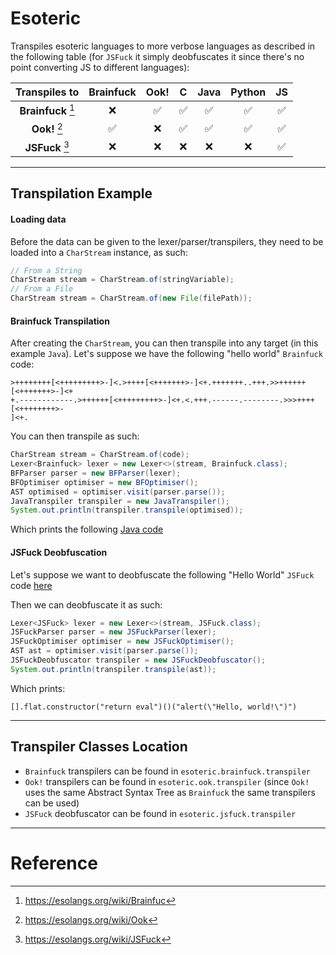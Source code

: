 # Esoteric

Transpiles esoteric languages to more verbose languages as described in the following table (for `JSFuck` it simply deobfuscates it since there's no point converting JS to different languages):

|**Transpiles to**| Brainfuck  | Ook! | C   | Java | Python | JS  |
|:---------------:|:---:|:---:|:---:|:----:|:------:|:---:|
|**Brainfuck** [^1]| ❌  | ✅  | ✅  | ✅   | ✅    | ✅  |
|**Ook!** [^2]          | ✅  | ❌  | ✅  | ✅   | ✅    | ✅  |
|**JSFuck** [^3]       | ❌  | ❌  | ❌  | ❌   | ❌    | ✅  |

---

## Transpilation Example

#### Loading data

Before the data can be given to the lexer/parser/transpilers, they need to be loaded into a `CharStream` instance, as such:

```java
// From a String
CharStream stream = CharStream.of(stringVariable);
// From a File
CharStream stream = CharStream.of(new File(filePath));
```

#### Brainfuck Transpilation

After creating the `CharStream`, you can then transpile into any target (in this example `Java`).
Let's suppose we have the following "hello world" `Brainfuck` code:

```bf
>++++++++[<+++++++++>-]<.>++++[<+++++++>-]<+.+++++++..+++.>>++++++[<+++++++>-]<+
+.------------.>++++++[<+++++++++>-]<+.<.+++.------.--------.>>>++++[<++++++++>-
]<+.
```

You can then transpile as such:

```java
CharStream stream = CharStream.of(code);
Lexer<Brainfuck> lexer = new Lexer<>(stream, Brainfuck.class);
BFParser parser = new BFParser(lexer);
BFOptimiser optimiser = new BFOptimiser();
AST optimised = optimiser.visit(parser.parse());
JavaTranspiler transpiler = new JavaTranspiler();
System.out.println(transpiler.transpile(optimised));
```
Which prints the following [Java code](https://pastebin.com/fq2dmfyn)


#### JSFuck Deobfuscation

Let's suppose we want to deobfuscate the following "Hello World" `JSFuck` code [here](https://pastebin.com/55t5TeQn)

Then we can deobfuscate it as such:

```java
Lexer<JSFuck> lexer = new Lexer<>(stream, JSFuck.class);
JSFuckParser parser = new JSFuckParser(lexer);
JSFuckOptimiser optimiser = new JSFuckOptimiser();
AST ast = optimiser.visit(parser.parse());
JSFuckDeobfuscator transpiler = new JSFuckDeobfuscator();
System.out.println(transpiler.transpile(ast));
```
Which prints:
```jss[].flat.constructor("return eval")()("alert(\"Hello, world!\")")
```

---

## Transpiler Classes Location

- `Brainfuck` transpilers can be found in `esoteric.brainfuck.transpiler`
- `Ook!` transpilers can be found in `esoteric.ook.transpiler` (since `Ook!` uses the same Abstract Syntax Tree as `Brainfuck` the same transpilers can be used)
- `JSFuck` deobfuscator can be found in `esoteric.jsfuck.transpiler`

---

# Reference
[^1]: https://esolangs.org/wiki/Brainfuc
[^2]: https://esolangs.org/wiki/Ook
[^3]: https://esolangs.org/wiki/JSFuck